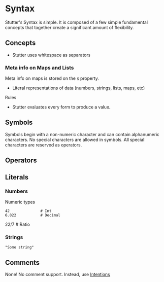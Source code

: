 # Syntax

Stutter's Syntax is simple. It is composed of a few simple fundamental concepts that together create a significant amount of flexibility.

## Concepts
- Stutter uses whitespace as separators




### Meta info on Maps and Lists

Meta info on maps is stored on the `$` property.

- Literal representations of data (numbers, strings, lists, maps, etc)

Rules
- Stutter evaluates every form to produce a value.



## Symbols

Symbols begin with a non-numeric character and can contain alphanumeric characters. No special characters are allowed in symbols. All special characters are reserved as operators.


## Operators


## Literals

### Numbers

Numeric types
```
42              # Int
6.022           # Decimal
```


22/7            # Ratio




### Strings
```
"Some string"
```




## Comments
None! No comment support. Instead, use [Intentions]()
